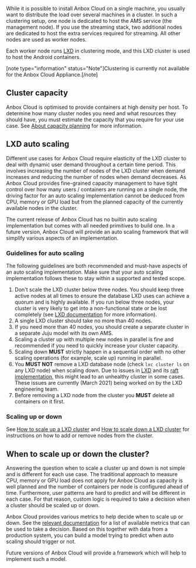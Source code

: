 While it is possible to install Anbox Cloud on a single machine, you usually want to distribute the load over several machines in a cluster. In such a clustering setup, one node is dedicated to host the AMS service (the management node). If you use the streaming stack, two additional nodes are dedicated to host the extra services required for streaming. All other nodes are used as worker nodes.

Each worker node runs [LXD](https://linuxcontainers.org/) in clustering mode, and this LXD cluster is used to host the Android containers.

[note type="information" status="Note"]Clustering is currently not available for the Anbox Cloud Appliance.[/note]

## Cluster capacity

Anbox Cloud is optimised to provide containers at high density per host. To determine how many cluster nodes you need and what resources they should have, you must estimate the capacity that you require for your use case. See [About capacity planning](https://discourse.ubuntu.com/t/about-capacity-planning/28717) for more information.

## LXD auto scaling

Different use cases for Anbox Cloud require elasticity of the LXD cluster to deal with dynamic user demand throughout a certain time period. This involves increasing the number of nodes of the LXD cluster when demand increases and reducing the number of nodes when demand decreases. As Anbox Cloud provides fine-grained capacity management to have tight control over how many users / containers are running on a single node, the driving factor for an auto scaling implementation cannot be deduced from CPU, memory or GPU load but from the planned capacity of the currently available nodes in the cluster.

The current release of Anbox Cloud has no builtin auto scaling implementation but comes with all needed primitives to build one. In a future version, Anbox Cloud will provide an auto scaling framework that will simplify various aspects of an implementation.

### Guidelines for auto scaling

The following guidelines are both recommended and must-have aspects of an auto scaling implementation. Make sure that your auto scaling implementation follows these to stay within a supported and tested scope.

1. Don't scale the LXD cluster below three nodes. You should keep three active nodes at all times to ensure the database LXD uses can achieve a quorum and is highly available. If you run below three nodes, your cluster is very likely to get into a non-functional state or be lost completely (see [LXD documentation](https://linuxcontainers.org/lxd/docs/latest/clustering#recover-from-quorum-loss) for more information).
2. A single LXD cluster should take no more than 40 nodes.
3. If you need more than 40 nodes, you should create a separate cluster in a separate Juju model with its own AMS.
4. Scaling a cluster up with multiple new nodes in parallel is fine and recommended if you need to quickly increase your cluster capacity.
5. Scaling down **MUST** strictly happen in a sequential order with no other scaling operations (for example, scale up) running in parallel.
6. You **MUST NOT** remove a LXD database node (check `lxc cluster ls` on any LXD node) when scaling down. Due to issues in [LXD](https://linuxcontainers.org/lxd/introduction/) and its [raft implementation](https://github.com/canonical/raft), this might lead to an unhealthy cluster in some cases. These issues are currently (March 2021) being worked on by the LXD engineering team.
7. Before removing a LXD node from the cluster you **MUST** delete all containers on it first.

### Scaling up or down

See [How to scale up a LXD cluster](https://discourse.ubuntu.com/t/scale-up-a-lxd-cluster/24322) and [How to scale down a LXD cluster](https://discourse.ubuntu.com/t/scale-down-a-lxd-cluster/24323) for instructions on how to add or remove nodes from the cluster.

## When to scale up or down the cluster?

Answering the question when to scale a cluster up and down is not simple and is different for each use case. The traditional approach to measure CPU, memory or GPU load does not apply for Anbox Cloud as capacity is well planned and the number of containers per node is configured ahead of time. Furthermore, user patterns are hard to predict and will be different in each case. For that reason, custom logic is required to take a decision when a cluster should be scaled up or down.

Anbox Cloud provides various metrics to help decide when to scale up or down. See the [relevant documentation](https://discourse.ubuntu.com/t/prometheus-metrics/19521) for a list of available metrics that can be used to take a decision. Based on this together with data from a production system, you can build a model trying to predict when auto scaling should trigger or not.

Future versions of Anbox Cloud will provide a framework which will help to implement such a model.

